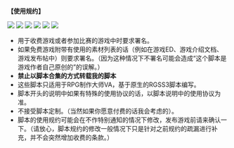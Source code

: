 <strong>【使用规约】</strong></p>
<a href="http://rmtemp.lofter.com/post/3e26fe_156e50a" target="_blank"><img src="http://ww2.sinaimg.cn/large/685fd051gw1ejfhhdnep4j20b402sglw.jpg" /></a>
<a href="http://rmtemp.lofter.com/post/3e26fe_156f11b" target="_blank"><img src="http://ww3.sinaimg.cn/large/685fd051gw1ejfkkg8cphj20b402s3yv.jpg" /></a>
<a href="http://rmtemp.lofter.com/post/3e26fe_156f16f" target="_blank"><img src="http://ww2.sinaimg.cn/large/685fd051gw1ejfitp00tfj20b402sq39.jpg" /></a>
<a href="http://rmtemp.lofter.com/post/3e26fe_156e513" target="_blank"><img src="http://ww4.sinaimg.cn/large/685fd051gw1ejfiya6x8bj20b402st8y.jpg" /></a>
<a href="http://rmtemp.lofter.com/post/3e26fe_156f131" target="_blank"><img src="http://ww3.sinaimg.cn/large/685fd051gw1ejfkbh5oi0j20b402sjrp.jpg" /></a>
<a href="http://rmtemp.lofter.com/post/3e26fe_156f1c7" target="_blank"><img src="http://ww4.sinaimg.cn/large/685fd051gw1ejfjkpovy5j20b402sdg4.jpg" /></a>
</p>
<ul>
	<li>
		用于收费游戏或者参加比赛的游戏中时要求署名。
	</li>
	<li>
		如果免费游戏附带有使用的素材列表的话（例如在游戏ED、游戏介绍文档、游戏发布帖中）则要求署名。（因为这种情况下不署名可能会造成“这个脚本是游戏作者自己原创的”的误解。）
	</li>
	<li>
		<strong>禁止以脚本合集的方式转载我的脚本</strong>
	</li>
	<li>
		这些脚本只适用于RPG制作大师VA，基于原生的RGSS3脚本编写。
	</li>
	<li>
		脚本开头的说明中如果有特殊的使用协议的话，以脚本说明中的使用协议为准。
	</li>
	<li>
		不接受脚本定制。（当然如果你愿意付费的话我会考虑的）。
	</li>
	<li>
		脚本的使用规约可能会在不作特别通知的情况下修改，发布游戏前请来确认一下。（请放心，脚本规约的修改一般情况下只是针对之前规约的疏漏进行补充，并不会突然增加收费的条款。）
	</li>
</ul>
